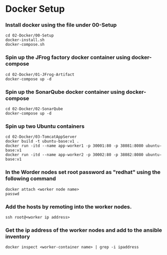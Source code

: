 # Docker Setup

### Install docker using the file under 00-Setup
```
cd 02-Docker/00-Setup
docker-install.sh
docker-compose.sh
```

### Spin up the JFrog factory docker container using docker-compose
```
cd 02-Docker/01-JFrog-Artifact
docker-compose up -d
```

### Spin up the SonarQube docker container using docker-compose
```
cd 02-Docker/02-SonarQube
docker-compose up -d
```

### Spin up two Ubuntu containers
```
cd 02-Docker/03-TomcatAppServer
docker build -t ubuntu-base:v1 .
docker run -itd --name app-worker1 -p 30001:80 -p 38081:8080 ubuntu-base:v1
docker run -itd --name app-worker2 -p 30002:80 -p 38082:8080 ubuntu-base:v1
```

### In the Worder nodes set root password as "redhat" using the following command
```
docker attach <worker node name>
passwd
```

### Add the hosts by remoting into the worker nodes.
```
ssh root@<worker ip address>
```

### Get the ip address of the worker nodes and add to the ansible inventory
```
docker inspect <worker-container name> | grep -i ipaddress
```